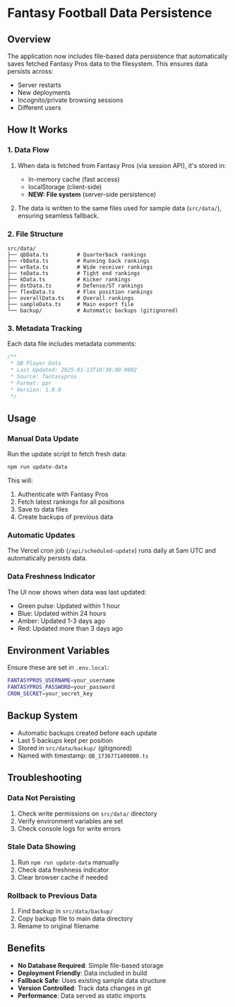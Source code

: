 # Fantasy Football Data Persistence

## Overview
The application now includes file-based data persistence that automatically saves fetched Fantasy Pros data to the filesystem. This ensures data persists across:
- Server restarts
- New deployments  
- Incognito/private browsing sessions
- Different users

## How It Works

### 1. Data Flow
1. When data is fetched from Fantasy Pros (via session API), it's stored in:
   - In-memory cache (fast access)
   - localStorage (client-side)
   - **NEW: File system** (server-side persistence)

2. The data is written to the same files used for sample data (`src/data/`), ensuring seamless fallback.

### 2. File Structure
```
src/data/
├── qbData.ts         # Quarterback rankings
├── rbData.ts         # Running back rankings  
├── wrData.ts         # Wide receiver rankings
├── teData.ts         # Tight end rankings
├── kData.ts          # Kicker rankings
├── dstData.ts        # Defense/ST rankings
├── flexData.ts       # Flex position rankings
├── overallData.ts    # Overall rankings
├── sampleData.ts     # Main export file
└── backup/           # Automatic backups (gitignored)
```

### 3. Metadata Tracking
Each data file includes metadata comments:
```typescript
/**
 * QB Player Data
 * Last Updated: 2025-01-13T10:30:00.000Z
 * Source: fantasypros
 * Format: ppr
 * Version: 1.0.0
 */
```

## Usage

### Manual Data Update
Run the update script to fetch fresh data:
```bash
npm run update-data
```

This will:
1. Authenticate with Fantasy Pros
2. Fetch latest rankings for all positions
3. Save to data files
4. Create backups of previous data

### Automatic Updates
The Vercel cron job (`/api/scheduled-update`) runs daily at 5am UTC and automatically persists data.

### Data Freshness Indicator
The UI now shows when data was last updated:
- Green pulse: Updated within 1 hour
- Blue: Updated within 24 hours
- Amber: Updated 1-3 days ago
- Red: Updated more than 3 days ago

## Environment Variables
Ensure these are set in `.env.local`:
```bash
FANTASYPROS_USERNAME=your_username
FANTASYPROS_PASSWORD=your_password
CRON_SECRET=your_secret_key
```

## Backup System
- Automatic backups created before each update
- Last 5 backups kept per position
- Stored in `src/data/backup/` (gitignored)
- Named with timestamp: `QB_1736771400000.ts`

## Troubleshooting

### Data Not Persisting
1. Check write permissions on `src/data/` directory
2. Verify environment variables are set
3. Check console logs for write errors

### Stale Data Showing
1. Run `npm run update-data` manually
2. Check data freshness indicator
3. Clear browser cache if needed

### Rollback to Previous Data
1. Find backup in `src/data/backup/`
2. Copy backup file to main data directory
3. Rename to original filename

## Benefits
- **No Database Required**: Simple file-based storage
- **Deployment Friendly**: Data included in build
- **Fallback Safe**: Uses existing sample data structure
- **Version Controlled**: Track data changes in git
- **Performance**: Data served as static imports